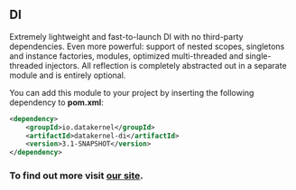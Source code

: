 ## DI

Extremely lightweight and fast-to-launch DI with no third-party dependencies. Even more powerful: support of nested scopes, 
singletons and instance factories, modules, optimized multi-threaded and single-threaded injectors. All reflection is 
completely abstracted out in a separate module and is entirely optional.

You can add this module to your project by inserting the following dependency to **pom.xml**:
```xml
<dependency>
    <groupId>io.datakernel</groupId>
    <artifactId>datakernel-di</artifactId>
    <version>3.1-SNAPSHOT</version>
</dependency>
```

### To find out more visit [our site](https://datakernel.io/docs/core/di.html).